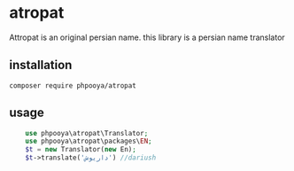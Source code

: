 # atropat
Attropat is an original persian name. this library is a persian name translator


## installation
    composer require phpooya/atropat
    
## usage
```php
    use phpooya\atropat\Translator;
    use phpooya\atropat\packages\EN;
    $t = new Translator(new En);
    $t->translate('داریوش') //dariush
```
